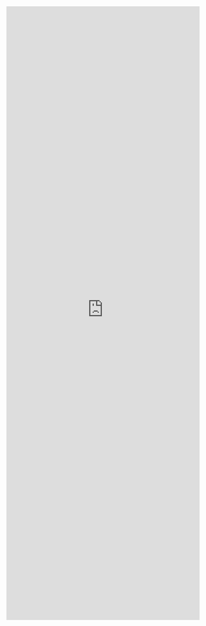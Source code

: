 <iframe 
    title='Modal Examples'
    src='https://fabricweb.z5.web.core.windows.net/pr-deploy-site/refs/heads/master/fabric-website-resources/dist/index.html#/examples/modal?docsExample=true'
    frameborder='no'
    height='1600'
    style='width: 100%;'
>